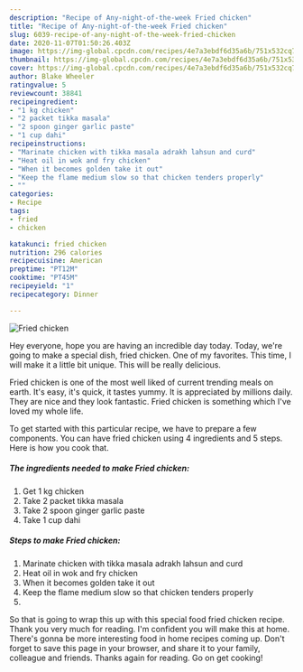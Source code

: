 ```yaml
---
description: "Recipe of Any-night-of-the-week Fried chicken"
title: "Recipe of Any-night-of-the-week Fried chicken"
slug: 6039-recipe-of-any-night-of-the-week-fried-chicken
date: 2020-11-07T01:50:26.403Z
image: https://img-global.cpcdn.com/recipes/4e7a3ebdf6d35a6b/751x532cq70/fried-chicken-recipe-main-photo.jpg
thumbnail: https://img-global.cpcdn.com/recipes/4e7a3ebdf6d35a6b/751x532cq70/fried-chicken-recipe-main-photo.jpg
cover: https://img-global.cpcdn.com/recipes/4e7a3ebdf6d35a6b/751x532cq70/fried-chicken-recipe-main-photo.jpg
author: Blake Wheeler
ratingvalue: 5
reviewcount: 38841
recipeingredient:
- "1 kg chicken"
- "2 packet tikka masala"
- "2 spoon ginger garlic paste"
- "1 cup dahi"
recipeinstructions:
- "Marinate chicken with tikka masala adrakh lahsun and curd"
- "Heat oil in wok and fry chicken"
- "When it becomes golden take it out"
- "Keep the flame medium slow so that chicken tenders properly"
- ""
categories:
- Recipe
tags:
- fried
- chicken

katakunci: fried chicken 
nutrition: 296 calories
recipecuisine: American
preptime: "PT12M"
cooktime: "PT45M"
recipeyield: "1"
recipecategory: Dinner

---
```



![Fried chicken](https://img-global.cpcdn.com/recipes/4e7a3ebdf6d35a6b/751x532cq70/fried-chicken-recipe-main-photo.jpg)

Hey everyone, hope you are having an incredible day today. Today, we're going to make a special dish, fried chicken. One of my favorites. This time, I will make it a little bit unique. This will be really delicious.



Fried chicken is one of the most well liked of current trending meals on earth. It's easy, it's quick, it tastes yummy. It is appreciated by millions daily. They are nice and they look fantastic. Fried chicken is something which I've loved my whole life.


To get started with this particular recipe, we have to prepare a few components. You can have fried chicken using 4 ingredients and 5 steps. Here is how you cook that.

<!--inarticleads1-->

##### The ingredients needed to make Fried chicken:

1. Get 1 kg chicken
1. Take 2 packet tikka masala
1. Take 2 spoon ginger garlic paste
1. Take 1 cup dahi




<!--inarticleads2-->

##### Steps to make Fried chicken:

1. Marinate chicken with tikka masala adrakh lahsun and curd
1. Heat oil in wok and fry chicken
1. When it becomes golden take it out
1. Keep the flame medium slow so that chicken tenders properly
1. 




So that is going to wrap this up with this special food fried chicken recipe. Thank you very much for reading. I'm confident you will make this at home. There's gonna be more interesting food in home recipes coming up. Don't forget to save this page in your browser, and share it to your family, colleague and friends. Thanks again for reading. Go on get cooking!
